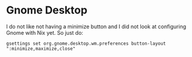 # Gnome Desktop
I do not like not having a minimize button and I did not look at configuring Gnome with
Nix yet. So just do:
```
gsettings set org.gnome.desktop.wm.preferences button-layout ":minimize,maximize,close"
```
